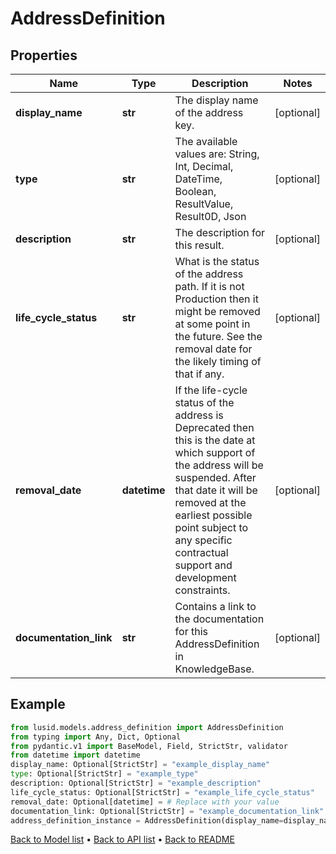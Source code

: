 # AddressDefinition

## Properties
Name | Type | Description | Notes
------------ | ------------- | ------------- | -------------
**display_name** | **str** | The display name of the address key. | [optional] 
**type** | **str** | The available values are: String, Int, Decimal, DateTime, Boolean, ResultValue, Result0D, Json | [optional] 
**description** | **str** | The description for this result. | [optional] 
**life_cycle_status** | **str** | What is the status of the address path. If it is not Production then it might be removed at some point in the future.  See the removal date for the likely timing of that if any. | [optional] 
**removal_date** | **datetime** | If the life-cycle status of the address is Deprecated then this is the date at which support of the address will be suspended.  After that date it will be removed at the earliest possible point subject to any specific contractual support and development constraints. | [optional] 
**documentation_link** | **str** | Contains a link to the documentation for this AddressDefinition in KnowledgeBase. | [optional] 
## Example

```python
from lusid.models.address_definition import AddressDefinition
from typing import Any, Dict, Optional
from pydantic.v1 import BaseModel, Field, StrictStr, validator
from datetime import datetime
display_name: Optional[StrictStr] = "example_display_name"
type: Optional[StrictStr] = "example_type"
description: Optional[StrictStr] = "example_description"
life_cycle_status: Optional[StrictStr] = "example_life_cycle_status"
removal_date: Optional[datetime] = # Replace with your value
documentation_link: Optional[StrictStr] = "example_documentation_link"
address_definition_instance = AddressDefinition(display_name=display_name, type=type, description=description, life_cycle_status=life_cycle_status, removal_date=removal_date, documentation_link=documentation_link)

```

[Back to Model list](../README.md#documentation-for-models) &#8226; [Back to API list](../README.md#documentation-for-api-endpoints) &#8226; [Back to README](../README.md)


